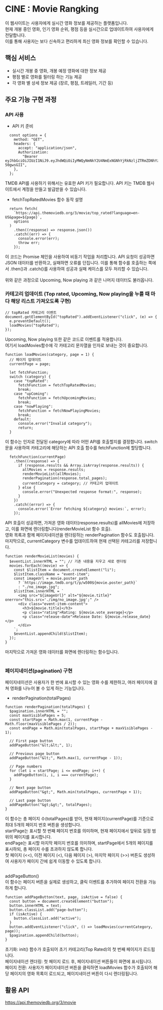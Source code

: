 # CINE : Movie Rangking

이 웹사이트는 사용자에게 실시간 영화 정보를 제공하는 플랫폼입니다. <br>
현재 개봉 중인 영화, 인기 영화 순위, 평점 등을 실시간으로 업데이트하여 사용자에게 전달합니다. <br>
이를 통해 사용자는 보다 신속하고 편리하게 최신 영화 정보를 확인할 수 있습니다. <br>

## 핵심 서비스

- 실시간 개봉 중 영화, 개봉 예정 영화에 대한 정보 제공
- 평점 별로 영화를 필터링 하는 기능 제공
- 각 영화 별 상세 정보 제공 (장르, 평점, 트레일러, 기간 등)

## 주요 기능 구현 과정

### API 사용

- API 키 준비

```
  const options = {
    method: "GET",
    headers: {
      accept: "application/json",
      Authorization:
        "Bearer eyJhbGciOiJIUzI1NiJ9.eyJhdWQiOiIyMWQyNmNkY2U4NmExNGNhYjRkNzljZTRmZDNhYzczMCIsIm5iZiI6MTcyMzQ1MDQ3MS42MTU4MDQsInN1YiI6IjY2YjlhOWY0ODZjZDZjOWVjYmE4MDI1OSIsInNjb3BlcyI6WyJhcGlfcmVhZCJdLCJ2ZXJzaW9uIjoxfQ.5MqE7u7nSse6AZNP7FDX30_vIrItBdYeh0-50gwsGII",
    },
  };
```

TMDB API를 사용하기 위해서는 유효한 API 키가 필요합니다. API 키는 TMDB 웹사이트에서 계정을 만들고 발급받을 수 있습니다.

- fetchTopRatedMovies 함수 동작 설명

```
  return fetch(
    `https://api.themoviedb.org/3/movie/top_rated?language=en-US&page=${page}`,
    options
  )
    .then((response) => response.json())
    .catch((err) => {
      console.error(err);
      throw err;
    });
```

이 코드는 Promise 체인을 사용하여 비동기 작업을 처리합니다. API 요청이 성공하면 JSON 데이터를 반환하고, 실패하면 오류를 던집니다. 이를 통해 함수를 호출하는 쪽에서 .then()과 .catch()를 사용하여 성공과 실패 케이스를 모두 처리할 수 있습니다.
<br><br>
위와 같은 과정으로 Upcoming, Now playing 과 같은 나머지 데이터도 불러옵니다.

### 카테고리 업데이트 (Top rated, Upcoming, Now playing을 누를 때 마다 해당 리스트 가져오도록 구현)

```
// topRated 카테고리 이벤트
document.getElementById("topRated").addEventListener("click", (e) => {
  e.preventDefault();
  loadMovies("topRated");
});
```

Upcoming, Now playing 또한 같은 코드로 이벤트를 적용합니다. <br>
여기서 loadMovies함수에 각 카테고리 문자열을 인자로 보내는 것이 중요합니다.<br>

```
function loadMovies(category, page = 1) {
  // 페이지 업데이트
  currentPage = page;

  let fetchFunction;
  switch (category) {
    case "topRated":
      fetchFunction = fetchTopRatedMovies;
      break;
    case "upComing":
      fetchFunction = fetchUpcomingMovies;
      break;
    case "nowPlaying":
      fetchFunction = fetchNowPlayingMovies;
      break;
    default:
      console.error("Invalid category");
      return;
  }
```

이 함수는 인자로 전달된 category에 따라 어떤 API를 호출할지를 결정합니다. switch 문을 사용하여 카테고리에 해당하는 API 호출 함수를 fetchFunction에 할당합니다.<br>

```
  fetchFunction(currentPage)
    .then((response) => {
      if (response.results && Array.isArray(response.results)) {
        allMovies = response.results;
        renderMovieList(allMovies);
        renderPagination(response.total_pages);
        currentCategory = category; // 카테고리 업데이트
      } else {
        console.error("Unexpected response format:", response);
      }
    })
    .catch((error) => {
      console.error(`Error fetching ${category} movies:`, error);
    });
```

API 호출이 성공하면, 가져온 영화 데이터(response.results)를 allMovies에 저장하고, 이를 화면에 렌더링합니다(renderMovieList 함수 호출).<br>
영화 목록과 함께 페이지네이션을 렌더링하는 renderPagination 함수도 호출됩니다.<br>
마지막으로, currentCategory 변수를 업데이트하여 현재 선택된 카테고리를 저장합니다.<br>

```
function renderMovieList(movies) {
  $eventList.innerHTML = ""; // 기존 내용을 지우고 새로 렌더링
  movies.forEach((movie) => {
    const $listItem = document.createElement("li");
    $listItem.className = "event-item";
    const imageUrl = movie.poster_path
      ? `https://image.tmdb.org/t/p/w500${movie.poster_path}`
      : "./no_image.jpg";
    $listItem.innerHTML = `
      <img src="${imageUrl}" alt="${movie.title}" onerror="this.src='./img/no_image.jpg';" />
      <div class="event-item-content">
        <h3>${movie.title}</h3>
        <p class="rating">Rating: ${movie.vote_average}</p>
        <p class="release-date">Release Date: ${movie.release_date}</p>
      </div>
    `;
    $eventList.appendChild($listItem);
  });
}

```

마지막으로 가져온 영화 데이터를 화면에 렌더링하는 함수입니다.<br><br>

### 페이지네이션(pagination) 구현

페이지네이션은 사용자가 한 번에 표시할 수 있는 영화 수를 제한하고, 여러 페이지에 걸쳐 영화를 나누어 볼 수 있게 하는 기능입니다.<br>

- renderPagination(totalPages)

```
function renderPagination(totalPages) {
  $pagination.innerHTML = "";
  const maxVisiblePages = 5;
  const startPage = Math.max(1, currentPage - Math.floor(maxVisiblePages / 2));
  const endPage = Math.min(totalPages, startPage + maxVisiblePages - 1);

  // First page button
  addPageButton("&lt;&lt;", 1);

  // Previous page button
  addPageButton("&lt;", Math.max(1, currentPage - 1));

  // Page numbers
  for (let i = startPage; i <= endPage; i++) {
    addPageButton(i, i, i === currentPage);
  }

  // Next page button
  addPageButton("&gt;", Math.min(totalPages, currentPage + 1));

  // Last page button
  addPageButton("&gt;&gt;", totalPages);
}
```

이 함수는 총 페이지 수(totalPages)를 받아, 현재 페이지(currentPage)를 기준으로 최대 5개의 페이지 번호 버튼을 생성합니다.<br>
startPage는 표시할 첫 번째 페이지 번호를 의미하며, 현재 페이지에서 앞뒤로 일정 범위의 페이지를 표시합니다.<br>
endPage는 표시할 마지막 페이지 번호를 의미하며, startPage에서 5개의 페이지를 표시하되, 총 페이지 수를 초과하지 않도록 합니다.<br>
첫 페이지 (<<), 이전 페이지 (<), 다음 페이지 (>), 마지막 페이지 (>>) 버튼도 생성하여 사용자가 페이지 간에 쉽게 이동할 수 있도록 합니다.<br><br>

addPageButton() <br>
이 함수는 페이지 버튼을 실제로 생성하고, 클릭 이벤트를 추가하여 페이지 전환을 가능하게 합니다.

```
function addPageButton(text, page, isActive = false) {
  const button = document.createElement("button");
  button.innerHTML = text;
  button.classList.add("page-button");
  if (isActive) {
    button.classList.add("active");
  }
  button.addEventListener("click", () => loadMovies(currentCategory, page));
  $pagination.appendChild(button);
}
```

초기화: init() 함수가 호출되어 초기 카테고리(Top Rated)의 첫 번째 페이지가 로드됩니다.<br>
페이지네이션 렌더링: 첫 페이지 로드 후, 페이지네이션 버튼들이 화면에 표시됩니다.<br>
페이지 전환: 사용자가 페이지네이션 버튼을 클릭하면 loadMovies 함수가 호출되어 해당 페이지의 영화 목록이 로드되고, 페이지네이션 버튼이 다시 렌더링됩니다.<br>

## 활용 API

https://api.themoviedb.org/3/movie
